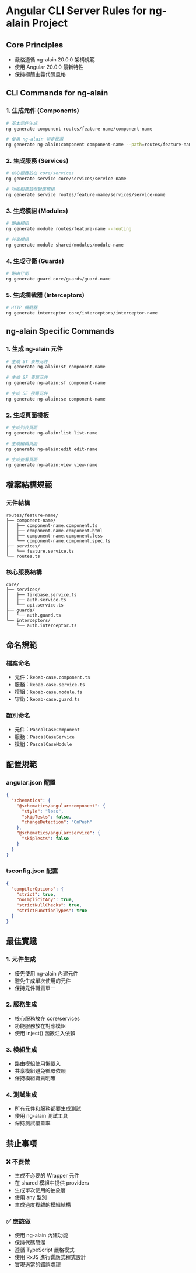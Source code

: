 # Angular CLI Server Rules for ng-alain Project

## Core Principles
- 嚴格遵循 ng-alain 20.0.0 架構規範
- 使用 Angular 20.0.0 最新特性
- 保持極簡主義代碼風格

## CLI Commands for ng-alain

### 1. 生成元件 (Components)
```bash
# 基本元件生成
ng generate component routes/feature-name/component-name

# 使用 ng-alain 特定配置
ng generate ng-alain:component component-name --path=routes/feature-name
```

### 2. 生成服務 (Services)
```bash
# 核心服務放在 core/services
ng generate service core/services/service-name

# 功能服務放在對應模組
ng generate service routes/feature-name/services/service-name
```

### 3. 生成模組 (Modules)
```bash
# 路由模組
ng generate module routes/feature-name --routing

# 共享模組
ng generate module shared/modules/module-name
```

### 4. 生成守衛 (Guards)
```bash
# 路由守衛
ng generate guard core/guards/guard-name
```

### 5. 生成攔截器 (Interceptors)
```bash
# HTTP 攔截器
ng generate interceptor core/interceptors/interceptor-name
```

## ng-alain Specific Commands

### 1. 生成 ng-alain 元件
```bash
# 生成 ST 表格元件
ng generate ng-alain:st component-name

# 生成 SF 表單元件
ng generate ng-alain:sf component-name

# 生成 SE 搜尋元件
ng generate ng-alain:se component-name
```

### 2. 生成頁面模板
```bash
# 生成列表頁面
ng generate ng-alain:list list-name

# 生成編輯頁面
ng generate ng-alain:edit edit-name

# 生成查看頁面
ng generate ng-alain:view view-name
```

## 檔案結構規範

### 元件結構
```
routes/feature-name/
├── component-name/
│   ├── component-name.component.ts
│   ├── component-name.component.html
│   ├── component-name.component.less
│   └── component-name.component.spec.ts
├── services/
│   └── feature.service.ts
└── routes.ts
```

### 核心服務結構
```
core/
├── services/
│   ├── firebase.service.ts
│   ├── auth.service.ts
│   └── api.service.ts
├── guards/
│   └── auth.guard.ts
└── interceptors/
    └── auth.interceptor.ts
```

## 命名規範

### 檔案命名
- 元件：`kebab-case.component.ts`
- 服務：`kebab-case.service.ts`
- 模組：`kebab-case.module.ts`
- 守衛：`kebab-case.guard.ts`

### 類別命名
- 元件：`PascalCaseComponent`
- 服務：`PascalCaseService`
- 模組：`PascalCaseModule`

## 配置規範

### angular.json 配置
```json
{
  "schematics": {
    "@schematics/angular:component": {
      "style": "less",
      "skipTests": false,
      "changeDetection": "OnPush"
    },
    "@schematics/angular:service": {
      "skipTests": false
    }
  }
}
```

### tsconfig.json 配置
```json
{
  "compilerOptions": {
    "strict": true,
    "noImplicitAny": true,
    "strictNullChecks": true,
    "strictFunctionTypes": true
  }
}
```

## 最佳實踐

### 1. 元件生成
- 優先使用 ng-alain 內建元件
- 避免生成單次使用的元件
- 保持元件職責單一

### 2. 服務生成
- 核心服務放在 core/services
- 功能服務放在對應模組
- 使用 inject() 函數注入依賴

### 3. 模組生成
- 路由模組使用懶載入
- 共享模組避免循環依賴
- 保持模組職責明確

### 4. 測試生成
- 所有元件和服務都要生成測試
- 使用 ng-alain 測試工具
- 保持測試覆蓋率

## 禁止事項

### ❌ 不要做
- 生成不必要的 Wrapper 元件
- 在 shared 模組中提供 providers
- 生成單次使用的抽象層
- 使用 any 型別
- 生成過度複雜的模組結構

### ✅ 應該做
- 使用 ng-alain 內建功能
- 保持代碼簡潔
- 遵循 TypeScript 嚴格模式
- 使用 RxJS 進行響應式程式設計
- 實現適當的錯誤處理
